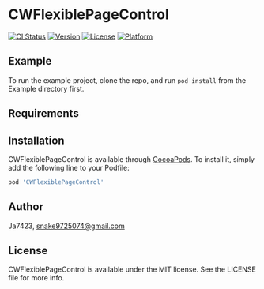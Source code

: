 # CWFlexiblePageControl

[![CI Status](https://img.shields.io/travis/Ja7423/CWFlexiblePageControl.svg?style=flat)](https://travis-ci.org/Ja7423/CWFlexiblePageControl)
[![Version](https://img.shields.io/cocoapods/v/CWFlexiblePageControl.svg?style=flat)](https://cocoapods.org/pods/CWFlexiblePageControl)
[![License](https://img.shields.io/cocoapods/l/CWFlexiblePageControl.svg?style=flat)](https://cocoapods.org/pods/CWFlexiblePageControl)
[![Platform](https://img.shields.io/cocoapods/p/CWFlexiblePageControl.svg?style=flat)](https://cocoapods.org/pods/CWFlexiblePageControl)

## Example

To run the example project, clone the repo, and run `pod install` from the Example directory first.

## Requirements

## Installation

CWFlexiblePageControl is available through [CocoaPods](https://cocoapods.org). To install
it, simply add the following line to your Podfile:

```ruby
pod 'CWFlexiblePageControl'
```

## Author

Ja7423, snake9725074@gmail.com

## License

CWFlexiblePageControl is available under the MIT license. See the LICENSE file for more info.
